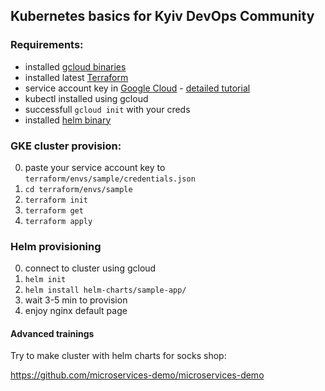## Kubernetes basics for Kyiv DevOps Community 

### Requirements: 
- installed [gcloud binaries](https://cloud.google.com/sdk/docs/quickstart-mac-os-x)
 - installed latest [Terraform](https://www.terraform.io/downloads.html) 
 - service account key in [Google Cloud](https://console.cloud.google.com/apis/credentials) - [detailed tutorial](https://cloud.google.com/iam/docs/creating-managing-service-account-keys)
 - kubectl installed using gcloud
 - successfull `gcloud init` with your creds
 - installed [helm binary](https://github.com/kubernetes/helm/blob/master/docs/install.md)
 
### GKE cluster provision: 
0. paste your service account key to `terraform/envs/sample/credentials.json`
1. `cd terraform/envs/sample`
2. `terraform init`
3. `terraform get`
4. `terraform apply`

### Helm provisioning
0. connect to cluster using gcloud 
1. `helm init`
2. `helm install helm-charts/sample-app/`
3. wait 3-5 min to provision 
4. enjoy nginx default page

#### Advanced trainings
Try to make cluster with helm charts for socks shop: 

https://github.com/microservices-demo/microservices-demo
